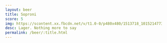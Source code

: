 ```yaml
---
layout: beer
title: Soproni
score: 5
img: https://scontent.xx.fbcdn.net/v/t1.0-0/p480x480/1513718_10152147734013745_2012942673_n.jpg?oh=e5959ac9b2f2fb753c2f88a158bca8e5&oe=58E0101A
desc: Lager. Nothing more to say
permalink: /beer/:title.html
---
```

